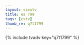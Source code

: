 ```yaml
--- 
layout: sieutv
title: es 799
tags: [estv]
thumb_re: q7t1799
---
```

{% include tvadv key="q7t1799" %} 
